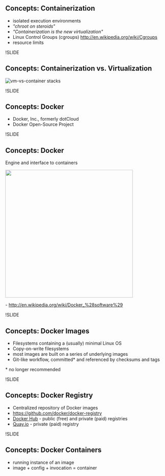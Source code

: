 ## Concepts: Containerization

- isolated execution environments
- *"chroot on steroids"*
- *"Containerization is the new virtualization"*
- Linux Control Groups (cgroups) <http://en.wikipedia.org/wiki/Cgroups>
- resource limits

!SLIDE

## Concepts: Containerization vs. Virtualization

![vm-vs-container stacks](img/docker_vm.jpg)

!SLIDE

## Concepts: Docker

- Docker, Inc., formerly dotCloud
- Docker Open-Source Project

!SLIDE

## Concepts: Docker

Engine and interface to containers

<img src='img/Docker-linux-interfaces.svg' height=400/>

\- <http://en.wikipedia.org/wiki/Docker_%28software%29>

!SLIDE

## Concepts: Docker Images

- Filesystems containing a (usually) minimal Linux OS
- Copy-on-write filesystems
- most images are built on a series of underlying images
- Git-like workflow, committed* and referenced by checksums and tags

\* no longer recommended

!SLIDE

## Concepts: Docker Registry

- Centralized repository of Docker images
- <https://github.com/docker/docker-registry>
- [Docker Hub](https://hub.docker.com/) - public (free) and private (paid) registries
- [Quay.io](https://quay.io/) - private (paid) registry

!SLIDE

## Concepts: Docker Containers

- running instance of an image
- image + config + invocation = container
